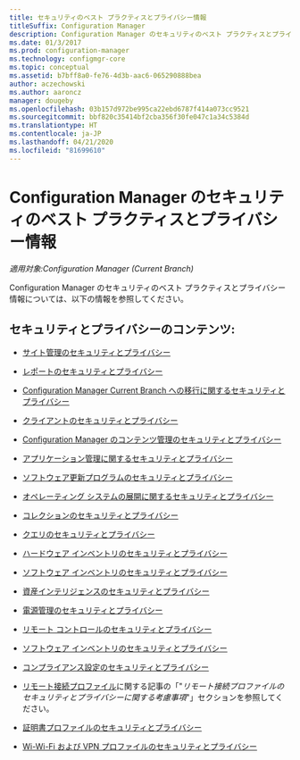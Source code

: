 ```yaml
---
title: セキュリティのベスト プラクティスとプライバシー情報
titleSuffix: Configuration Manager
description: Configuration Manager のセキュリティのベスト プラクティスとプライバシー情報に関するリソースを参照してください。
ms.date: 01/3/2017
ms.prod: configuration-manager
ms.technology: configmgr-core
ms.topic: conceptual
ms.assetid: b7bff8a0-fe76-4d3b-aac6-065290888bea
author: aczechowski
ms.author: aaroncz
manager: dougeby
ms.openlocfilehash: 03b157d972be995ca22ebd6787f414a073cc9521
ms.sourcegitcommit: bbf820c35414bf2cba356f30fe047c1a34c5384d
ms.translationtype: HT
ms.contentlocale: ja-JP
ms.lasthandoff: 04/21/2020
ms.locfileid: "81699610"
---
```

# <a name="security-best-practices-and-privacy-information-for-configuration-manager"></a>Configuration Manager のセキュリティのベスト プラクティスとプライバシー情報

*適用対象:Configuration Manager (Current Branch)*

Configuration Manager のセキュリティのベスト プラクティスとプライバシー情報については、以下の情報を参照してください。  

## <a name="security-and-privacy-content"></a>セキュリティとプライバシーのコンテンツ:  

-   [サイト管理のセキュリティとプライバシー](../../../core/plan-design/hierarchy/security-and-privacy-for-site-administration.md)  

-   [レポートのセキュリティとプライバシー](../../../core/servers/manage/planning-for-reporting.md#security-and-privacy)  

-   [Configuration Manager Current Branch への移行に関するセキュリティとプライバシー](../../../core/migration/security-and-privacy-for-migration.md)  

-   [クライアントのセキュリティとプライバシー](../../../core/clients/deploy/plan/security-and-privacy-for-clients.md)  

-   [Configuration Manager のコンテンツ管理のセキュリティとプライバシー](../../../core/plan-design/hierarchy/security-and-privacy-for-content-management.md)  

-   [アプリケーション管理に関するセキュリティとプライバシー](../../../apps/plan-design/security-and-privacy-for-application-management.md)  

-   [ソフトウェア更新プログラムのセキュリティとプライバシー](../../../sum/plan-design/security-and-privacy-for-software-updates.md)  

-   [オペレーティング システムの展開に関するセキュリティとプライバシー](../../../osd/plan-design/security-and-privacy-for-operating-system-deployment.md)  

-   [コレクションのセキュリティとプライバシー](../../../core/clients/manage/collections/security-and-privacy-for-collections.md)  

-   [クエリのセキュリティとプライバシー](../../../core/servers/manage/security-and-privacy-for-queries.md)  

-   [ハードウェア インベントリのセキュリティとプライバシー](../../../core/clients/manage/inventory/security-and-privacy-for-hardware-inventory.md)  

-   [ソフトウェア インベントリのセキュリティとプライバシー](../../../core/clients/manage/inventory/security-and-privacy-for-software-inventory.md)  

-   [資産インテリジェンスのセキュリティとプライバシー](../../../core/clients/manage/asset-intelligence/security-and-privacy-for-asset-intelligence.md)  

-   [電源管理のセキュリティとプライバシー](../../../core/clients/manage/power/security-and-privacy-for-power-management.md)  

-   [リモート コントロールのセキュリティとプライバシー](../../../core/clients/manage/remote-control/security-and-privacy-for-remote-control.md)  

-   [ソフトウェア インベントリのセキュリティとプライバシー](../../../core/clients/manage/inventory/security-and-privacy-for-software-inventory.md)  

-   [コンプライアンス設定のセキュリティとプライバシー](../../../compliance/plan-design/security-and-privacy-for-compliance-settings.md)  

-   [リモート接続プロファイル](../../../compliance/deploy-use/create-remote-connection-profiles.md)に関する記事の「"*リモート接続プロファイルのセキュリティとプライバシーに関する考慮事項*"」セクションを参照してください。  

-   [証明書プロファイルのセキュリティとプライバシー](../../../protect/plan-design/security-and-privacy-for-certificate-profiles.md)  

-   [Wi-Wi-Fi および VPN プロファイルのセキュリティとプライバシー](../../../protect/plan-design/security-and-privacy-for-wifi-vpn-profiles.md)  
